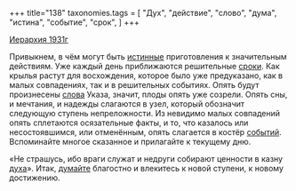 +++
title="138"
taxonomies.tags = [
 "Дух",
 "действие",
 "слово",
 "дума",
 "истина",
 "событие",
 "срок",
]
+++

[Иерархия 1931г](/agni/1931)

Привыкнем, в чём могут быть [истинные](/tags/истина) приготовления к значительным действиям. Уже каждый день приближаются решительные [сроки](/tags/срок). Как крылья растут для восхождения, которое было уже предуказано, как в малых совпадениях, так и в решительных событиях. Опять будут произнесены [слова](/tags/слово) Указа, значит, плоды опять уже созрели. Опять сны, и мечтания, и надежды слагаются в узел, который обозначит следующую ступень непреложности. Из невидимо малых совпадений опять сплетаются осязательные факты, и то, что казалось или несостоявшимся, или отменённым, опять слагается в костёр [событий](/tags/событие). Вспоминайте многое сказанное и прилагайте к текущему дню.   

«Не страшусь, ибо враги служат и недруги собирают ценности в казну [духа](/tags/Дух)». Итак, [думайте](/tags/дума) благостно и влекитесь к новой ступени, к новому достижению.   

